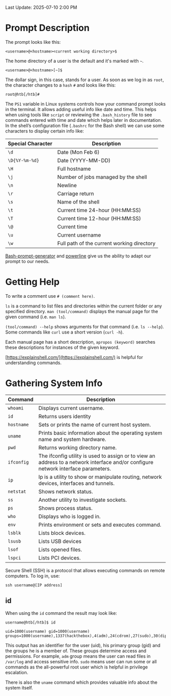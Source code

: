 Last Update: 2025-07-10 2:00 PM
# Prompt Description
The prompt looks like this:
```shell-session
<username>@<hostname><current working directory>$
```
The home directory of a user is the default and it's marked with `~`.
```shell-session
<username>@<hostname>[~]$
```
The dollar sign, in this case, stands for a user. As soon as we log in as `root`, the character changes to a `hash` `#` and looks like this:
```shell-session
root@htb[/htb]#
```
The `PS1` variable in Linux systems controls how your command prompt looks in the terminal. It allows adding useful info like date and time. This helps when using tools like `script` or reviewing the `.bash_history` file to see commands entered with time and date which helps later in documentation.
In the shell’s configuration file (`.bashrc` for the Bash shell) we can use some characters to display certain info like:

|**Special Character**|**Description**|
|---|---|
|`\d`|Date (Mon Feb 6)|
|`\D{%Y-%m-%d}`|Date (YYYY-MM-DD)|
|`\H`|Full hostname|
|`\j`|Number of jobs managed by the shell|
|`\n`|Newline|
|`\r`|Carriage return|
|`\s`|Name of the shell|
|`\t`|Current time 24-hour (HH:MM:SS)|
|`\T`|Current time 12-hour (HH:MM:SS)|
|`\@`|Current time|
|`\u`|Current username|
|`\w`|Full path of the current working directory|
[Bash-prompt-generator](https://bash-prompt-generator.org/) and [powerline](https://github.com/powerline/powerline) give us the ability to adapt our prompt to our needs.

# Getting Help
To write a comment use `# (comment here)`.

`ls` is a command to list files and directories within the current folder or any specified directory. `man (tool/command)` displays the manual page for the given command (i.e. `man ls`).

`(tool/command) --help` shows arguments for that command (i.e. `ls --help`). Some commands like `curl` use a short version (`curl -h`).

Each manual page has a short description, `apropos (keyword)` searches these descriptions for instances of the given keyword.

[https://explainshell.com/](https://explainshell.com/) is helpful for understanding commands.

# Gathering System Info
| **Command** | **Description**                                                                                                                    |
| ----------- | ---------------------------------------------------------------------------------------------------------------------------------- |
| `whoami`    | Displays current username.                                                                                                         |
| `id`        | Returns users identity                                                                                                             |
| `hostname`  | Sets or prints the name of current host system.                                                                                    |
| `uname`     | Prints basic information about the operating system name and system hardware.                                                      |
| `pwd`       | Returns working directory name.                                                                                                    |
| `ifconfig`  | The ifconfig utility is used to assign or to view an address to a network interface and/or configure network interface parameters. |
| `ip`        | Ip is a utility to show or manipulate routing, network devices, interfaces and tunnels.                                            |
| `netstat`   | Shows network status.                                                                                                              |
| `ss`        | Another utility to investigate sockets.                                                                                            |
| `ps`        | Shows process status.                                                                                                              |
| `who`       | Displays who is logged in.                                                                                                         |
| `env`       | Prints environment or sets and executes command.                                                                                   |
| `lsblk`     | Lists block devices.                                                                                                               |
| `lsusb`     | Lists USB devices                                                                                                                  |
| `lsof`      | Lists opened files.                                                                                                                |
| `lspci`     | Lists PCI devices.                                                                                                                 |

Secure Shell (SSH) is a protocol that allows executing commands on remote computers. To log in, use: 
````shell-session
ssh username@[IP address]
````

## id
When using the `id` command the result may look like:
```shell-session
username@htb[/htb]$ id

uid=1000(username) gid=1000(username) groups=1000(username),1337(hackthebox),4(adm),24(cdrom),27(sudo),30(dip),46(plugdev),116(lpadmin),126(sambashare)
```
This output has an identifier for the user (uid), his primary group (gid) and the groups he is a member of. These groups determine access and permissions. 
For example, `adm` group means the user can read files in `/var/log` and access sensitive info.
`sudo` means user can run some or all commands as the all-powerful root user which is helpful in privilege escalation.

There is also the `uname` command which provides valuable info about the system itself.
